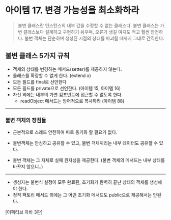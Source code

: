 # 아이템 17. 변경 가능성을 최소화하라

> 불변 클래스란 인스턴스의 내부 값을 수정할 수 없는 클래스다. 불변 클래스는 가변 클래스보다 설계하고 구현하기 쉬우며, 오류가 생길 여지도 적고 훨씬 안전하다. 불변 객체는 단순하며 생성된 시점의 상태를 파괴될 때까지 그대로 간직한다.

## 불변 클래스 5가지 규칙
- 객체의 상태를 변경하는 메서드(setter)를 제공하지 않는다.
- 클래스를 확장할 수 없게 한다. (extend x)
- 모든 필드를 final로 선언한다
- 모든 필드를 private으로 선언한다. (아이템 15, 아이템 16)
- 자신 외에는 내부의 가변 컴포넌트에 접근할 수 없도록 한다. 
   - readObject 메서드는 방어적으로 복사하라 (아이템 88)

---

### 불변 객체의 장점들

- 근본적으로 스레드 안전하여 따로 동기화 할 필요가 없다.

- 불변객체는 안심하고 공유할 수 있고, 불변 객체끼리는 내부 데이터도 공유할 수 있다.

- 불변 객체는 그 자체로 실패 원자성을 제공한다. (불변 객체의 메서드는 내부 상태를 바꾸지 않으니..)

---

- 생성자는 불변식 설정이 모두 완료된, 초기화가 완벽히 끝난 상태의 객체를 생성해야 한다.
- 정적 팩토리 메서드 외에는 그 어떤 초기화 메서드도 public으로 제공해서는 안된다.

[이펙티브 자바 3판]